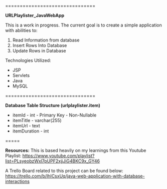 ===============================

**URLPlaylister_JavaWebApp**

This is a work in progress. The current goal is to create a simple application with abilities to:

1) Read Information from database 
2) Insert Rows Into Database 
3) Update Rows in Database

  
Technologies Utilized:

 - JSP 
 - Servlets 
 - Java 
 - MySQL

===============================

**Database Table Structure (urlplaylister.item)**

 - itemId - int - Primary Key - Non-Nullable
 - itemTitle - varchar(255)
 - itemUrl - text
 - itemDuration - int


=====

**Resources:**
This is based heavily on my learnings from this Youtube Playlist:
https://www.youtube.com/playlist?list=PLsyeobzWxl7pUPF2xjjJiG4BKC9x_GY46

A Trello Board related to this project can be found below:
https://trello.com/b/IhICsxUq/java-web-application-with-database-interactions
